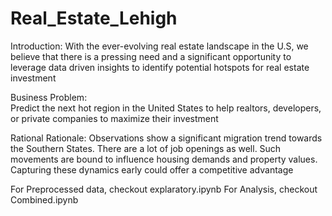 # Real_Estate_Lehigh

Introduction:
With the ever-evolving real estate landscape in the U.S, we believe that there is a pressing need and a significant opportunity to leverage data driven insights to identify potential hotspots for real estate investment

Business Problem:	
Predict the next hot region in the United States to help realtors, developers, or private companies to  maximize their investment


Rational 	Rationale:
Observations show a significant migration trend towards the Southern States. There are a lot of job openings as well. Such movements are bound to influence housing demands and property values. Capturing these dynamics early could offer a competitive advantage


For Preprocessed data, checkout explaratory.ipynb
For Analysis, checkout Combined.ipynb

